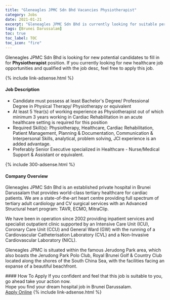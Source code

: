 ```yaml
---
title: "Gleneagles JPMC Sdn Bhd Vacancies Physiotherapist" 
category: Jobs 
date: 2021-01-21 
excerpt: "Gleneagles JPMC Sdn Bhd is currently looking for suitable person to fill in the Physiotherapist which positioned at Brunei Darussalam" 
tags: [Brunei Darussalam] 
toc: true 
toc_label: TOC 
toc_icon: "fire" 
--- 
```


<p>Gleneagles JPMC Sdn Bhd is looking for new potential candidates to fill in for <b>Physiotherapist</b> position. If you currently looking for new healthcare job opportunities and qualified with the job desc, feel free to apply this job.
</p>{% include link-adsense.html %} 
<div><div><h4>Job Description</h4></div><div><div><span><div><ul><li>Candidate must possess at least Bachelor's Degree/ Professional Degree in Physical Therapy/ Physiotherapy or equivalent</li><li>At least 5 Year(s) of working experience as Physiotherapist out of which minimum 3 years working in Cardiac Rehabilitation in an acute healthcare setting is required for this position</li><li>Required Skill(s): Physiotherapy, Healthcare, Cardiac Rehabilitation, Patient Management, Planning &amp; Documentation, Communication &amp; Interpersonal Skills, analytical, problem solving, JCI experience is an added advantage.</li><li>Preferably Senior Executive specialized in Healthcare - Nurse/Medical Support &amp; Assistant or equivalent.</li></ul></div></span></div></div></div> 
{% include 300-adsense.html %} 
<div><div><h4>Company Overview</h4></div><div><div><span><div><p>Gleneagles JPMC Sdn Bhd is an established private hospital in Brunei Darussalam that provides world-class tertiary healthcare for cardiac patients. We are a state-of-the-art heart centre providing full spectrum of tertiary adult cardiology and CV surgical services with an Advanced Structural heart program: TAVR, ECMO, MitraClip.</p><p>We have been in operation since 2002 providing inpatient services and specialist outpatient clinic supported by an Intensive Care Unit (ICU), Coronary Care Unit (CCU) and General Ward (GW) with the running of a Cardiovascular Catheterisation Laboratory (CVL) and a Non-Invasive Cardiovascular Laboratory (NICL).</p><p>Gleneagles JPMC is situated within the famous Jerudong Park area, which also boasts the Jerudong Park Polo Club, Royal Brunei Golf &amp; Country Club located along the shores of the South China Sea, with the facilities facing an expanse of a beautiful beachfront.</p></div></span></div></div></div> 
#### How To Apply 
If you confident and feel that this job is suitable to you, go ahead take your action now. <br/> 
Hope you find your dream hospital job in Brunei Darussalam. <br/> 
<a href="https://www.jobstreet.com.my/en/job/physiotherapist-4466108?jobId=jobstreet-my-job-4466108&sectionRank=15&token=0~5cbf2b19-ccd1-48a8-839c-ddb740c173e4&fr=SRP%20View%20In%20New%20Ta" class="btn btn--warning" target="_blank" rel="nofollow noopenner">Apply Online</a> 
{% include link-adsense.html %} 